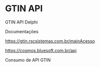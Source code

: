 # GTIN API
GTIN API Delphi


Documentações

https://gtin.rscsistemas.com.br/mainAcesso

https://cosmos.bluesoft.com.br/api


Consumo de API GTIN

